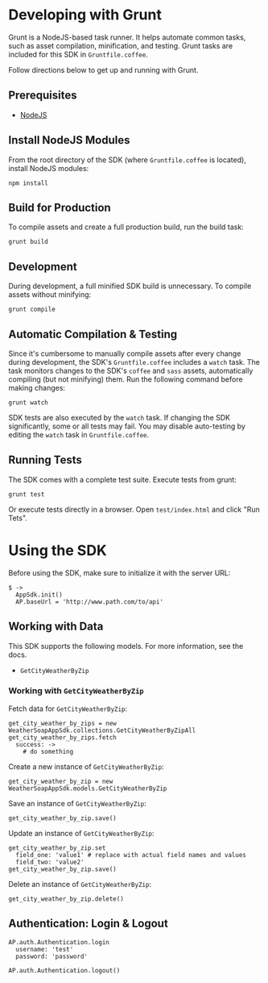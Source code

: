 # Developing with Grunt

Grunt is a NodeJS-based task runner.  It helps automate common tasks, such as
asset compilation, minification, and testing.  Grunt tasks are included for this
SDK in `Gruntfile.coffee`.

Follow directions below to get up and running with Grunt.

## Prerequisites

- [NodeJS](http://nodejs.org)

## Install NodeJS Modules

From the root directory of the SDK (where `Gruntfile.coffee` is
located), install NodeJS modules:

    npm install

## Build for Production

To compile assets and create a full production build, run the
build task:

    grunt build

## Development

During development, a full minified SDK build is unnecessary.  To
compile assets without minifying:

    grunt compile

## Automatic Compilation & Testing

Since it's cumbersome to manually compile assets after every change during
development, the SDK's `Gruntfile.coffee` includes a `watch` task.  The
task monitors changes to the SDK's `coffee` and `sass` assets,
automatically compiling (but not minifying) them.  Run the following command
before making changes:

    grunt watch

SDK tests are also executed by the `watch` task.  If changing the SDK
significantly, some or all tests may fail.  You may disable auto-testing by
editing the `watch` task in `Gruntfile.coffee`.

## Running Tests

The SDK comes with a complete test suite.  Execute tests from grunt:

    grunt test

Or execute tests directly in a browser.  Open `test/index.html` and click
"Run Tets".


# Using the SDK

Before using the SDK, make sure to initialize it with the server URL:

    $ ->
      AppSdk.init()
      AP.baseUrl = 'http://www.path.com/to/api'

## Working with Data

This SDK supports the following models.  For more information, see
the docs.

* `GetCityWeatherByZip`


### Working with `GetCityWeatherByZip`

Fetch data for `GetCityWeatherByZip`:

    get_city_weather_by_zips = new WeatherSoapAppSdk.collections.GetCityWeatherByZipAll
    get_city_weather_by_zips.fetch
      success: ->
        # do something

Create a new instance of `GetCityWeatherByZip`:

    get_city_weather_by_zip = new WeatherSoapAppSdk.models.GetCityWeatherByZip 

Save an instance of `GetCityWeatherByZip`:

    get_city_weather_by_zip.save()

Update an instance of `GetCityWeatherByZip`:

    get_city_weather_by_zip.set
      field_one: 'value1' # replace with actual field names and values
      field_two: 'value2'
    get_city_weather_by_zip.save()

Delete an instance of `GetCityWeatherByZip`:

    get_city_weather_by_zip.delete()



## Authentication:  Login & Logout

    AP.auth.Authentication.login
      username: 'test'
      password: 'password'
    
    AP.auth.Authentication.logout()

